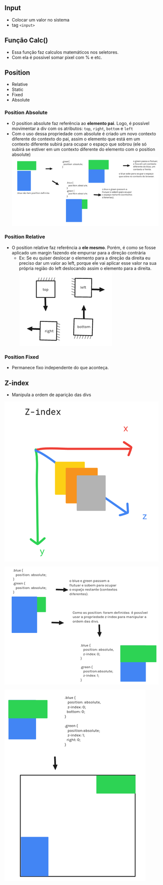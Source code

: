 ## Input

- Colocar um valor no sistema
- tag `<input>` 


## Função Calc()

- Essa função faz calculos matemáticos nos seletores. 
- Com ela é possivel somar pixel com % e etc.

## Position 
- Relative
- Static
- Fixed
- Absolute

### Position Absolute

-  O position absolute faz referência ao **elemento pai**. Logo, é possível movimentar a div com os atributos: `top`, `right`, `bottom` e `left`
-  Com o uso dessa propriedade com absolute é criado um novo contexto diferente do contexto do pai, assim o elemento que está em um contexto diferente subirá para ocupar o espaço que sobrou (ele só subirá se estiver em um contexto diferente do elemento com o position absolute)
![position absolute](img/posiyion-absolute.png)


### Position Relative
- O position relative faz referência a **ele mesmo**. Porém, é como se fosse aplicado um margin fazendo ele empurrar para a direção contrária
  - Ex: Se eu quiser deslocar o elemento para a direção da direita eu preciso dar um valor ao left, porque ele vai aplicar esse valor na sua própria região do left deslocando assim o elemento para a direita.
![position relative](img/relative-position.png)

### Position Fixed
- Permanece fixo independente do que aconteça. 

## Z-index
- Manipula a ordem de aparição das divs

![z-index](img/z-index004.png)

![z-index](img/z-index.png)

![z-index](img/z-index-absolute-toperigth.png)